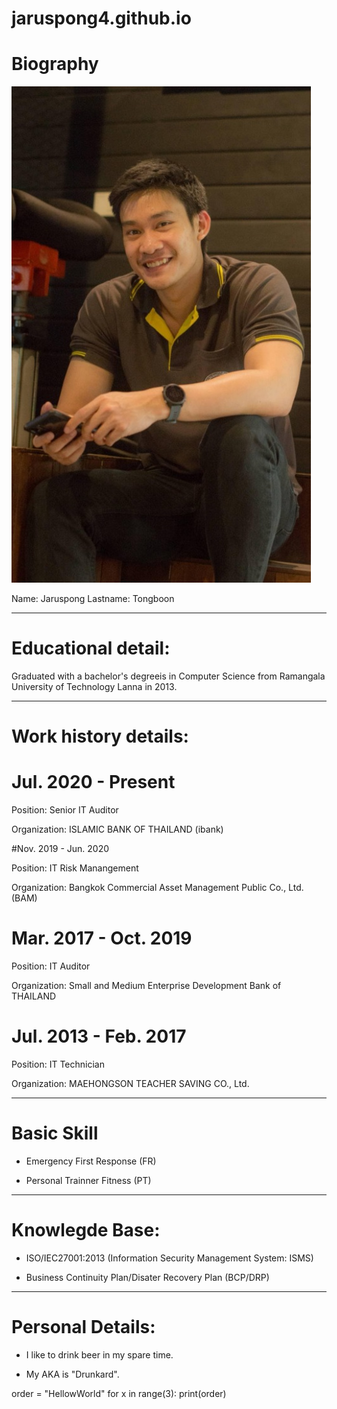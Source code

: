 # jaruspong4.github.io

# Biography

![Profile Image](/1.jpg)

Name: Jaruspong Lastname: Tongboon 
______________________________________________________________________________________________________________
# Educational detail:

Graduated with a bachelor's degreeis in Computer Science from Ramangala University of Technology Lanna in 2013.

______________________________________________________________________________________________________________
# Work history details:

# Jul. 2020 - Present

Position: Senior IT Auditor 

Organization: ISLAMIC BANK OF THAILAND (ibank)


#Nov. 2019 - Jun. 2020

Position: IT Risk Manangement

Organization: Bangkok Commercial Asset Management Public Co., Ltd. (BAM)


# Mar. 2017 - Oct. 2019

Position: IT Auditor

Organization: Small and Medium Enterprise Development Bank of THAILAND


# Jul. 2013 - Feb. 2017

Position: IT Technician 

Organization: MAEHONGSON TEACHER SAVING CO., Ltd.

______________________________________________________________________________________________________________
# Basic Skill

- Emergency First Response (FR)

- Personal Trainner Fitness (PT)

______________________________________________________________________________________________________________
# Knowlegde Base:

- ISO/IEC27001:2013 (Information Security Management System: ISMS)

- Business Continuity Plan/Disater Recovery Plan (BCP/DRP)

______________________________________________________________________________________________________________
# Personal Details:

- I like to drink beer in my spare time.

- My AKA is "Drunkard".

order = "HellowWorld"
for x in range(3):
	print(order)